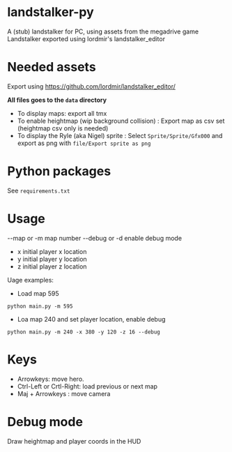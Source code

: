 # landstalker-py

A (stub) landstalker for PC, using assets from the megadrive game Landstalker exported using lordmir's landstalker_editor


# Needed assets

Export using https://github.com/lordmir/landstalker_editor/

**All files goes to the `data` directory**

* To display maps: export all tmx
* To enable heightmap (wip background collision) : Export map as csv set (heightmap csv only is needed)
* To display the Ryle (aka Nigel) sprite : Select `Sprite/Sprite/Gfx000` and export as png with `file/Export sprite as png`

# Python packages

See `requirements.txt`

# Usage

--map or -m map number
--debug or -d enable debug mode
- x initial player x location
- y initial player y location
- z initial player z location


Uage examples:

* Load map 595

```
python main.py -m 595
```

* Loa map 240 and set player location, enable debug

```
python main.py -m 240 -x 380 -y 120 -z 16 --debug
```

# Keys

* Arrowkeys: move hero.
* Ctrl-Left or Crtl-Right: load previous or next map
* Maj + Arrowkeys : move camera


# Debug mode

Draw heightmap and player coords in the HUD
